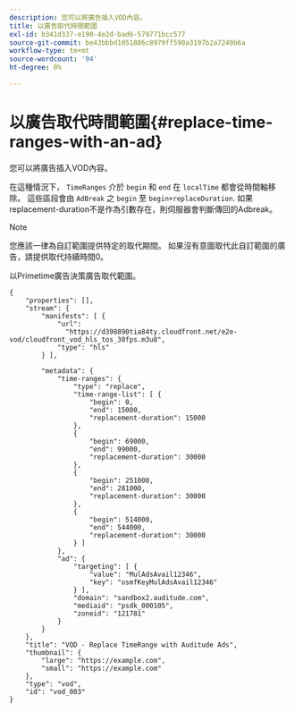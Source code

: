 ```yaml
---
description: 您可以將廣告插入VOD內容。
title: 以廣告取代時間範圍
exl-id: b341d337-e190-4e2d-bad6-579771bcc577
source-git-commit: be43bbbd1051886c8979ff590a3197b2a7249b6a
workflow-type: tm+mt
source-wordcount: '94'
ht-degree: 0%

---
```


# 以廣告取代時間範圍{#replace-time-ranges-with-an-ad}

您可以將廣告插入VOD內容。

在這種情況下， `TimeRanges` 介於 `begin` 和 `end` 在 `localTime` 都會從時間軸移除。 這些區段會由 `AdBreak` 之 `begin` 至 `begin+replaceDuration`. 如果replacement-duration不是作為引數存在，則伺服器會判斷傳回的Adbreak。

>[!NOTE]
>
>您應該一律為自訂範圍提供特定的取代期間。 如果沒有意圖取代此自訂範圍的廣告，請提供取代持續時間0。

以Primetime廣告決策廣告取代範圍。

```
{   
    "properties": [],
    "stream": {
        "manifests": [ {
            "url": 
              "https://d398890tia84ty.cloudfront.net/e2e-vod/cloudfront_vod_hls_tos_30fps.m3u8",
            "type": "hls"
        } ],
                 
        "metadata": {
            "time-ranges": {
                "type": "replace",
                "time-range-list": [ {
                    "begin": 0,
                    "end": 15000,
                    "replacement-duration": 15000 
                },
                {
                    "begin": 69000,
                    "end": 99000,
                    "replacement-duration": 30000
                },
                {
                    "begin": 251000,
                    "end": 281000,
                    "replacement-duration": 30000
                },
                {
                    "begin": 514000,
                    "end": 544000,
                    "replacement-duration": 30000
                } ]
            },
            "ad": {
                "targeting": [ {
                    "value": "MulAdsAvail12346",
                    "key": "osmfKeyMulAdsAvail12346"
                } ],
                "domain": "sandbox2.auditude.com",
                "mediaid": "psdk_000105",
                "zoneid": "121781"
            }     
        }
    },   
    "title": "VOD - Replace TimeRange with Auditude Ads",
    "thumbnail": {
        "large": "https://example.com",
        "small": "https://example.com"
    },
    "type": "vod",
    "id": "vod_003"
}
```
